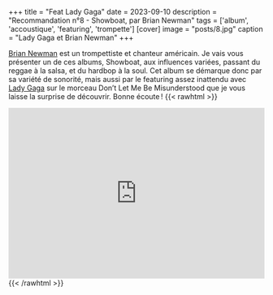 +++
title = "Feat Lady Gaga"
date = 2023-09-10
description = "Recommandation n°8 - Showboat, par Brian Newman"
tags = ['album', 'accoustique', 'featuring', 'trompette']
[cover]
image = "posts/8.jpg"
caption = "Lady Gaga et Brian Newman"
+++

[Brian Newman](https://en.wikipedia.org/wiki/Brian_Newman) est un trompettiste et chanteur américain. Je vais vous
présenter un de ces albums, Showboat, aux influences variées, passant du reggae à la salsa, et du hardbop à la soul. Cet
album se démarque donc par sa variété de sonorité, mais aussi par le featuring assez inattendu
avec [Lady Gaga](https://fr.wikipedia.org/wiki/Lady_Gaga) sur le morceau Don’t Let Me Be Misunderstood que je vous
laisse la surprise de découvrir. Bonne écoute !
{{< rawhtml >}}
<div style="max-width:100%;"><div style="position:relative;padding-bottom:calc(56.25% + 52px);height: 0;"><iframe style="position:absolute;top:0;left:0;" width="100%" height="100%" src="https://odesli.co/embed/?url=https%3A%2F%2Falbum.link%2Fshowboat&theme=light" frameborder="0" allowfullscreen sandbox="allow-same-origin allow-scripts allow-presentation allow-popups allow-popups-to-escape-sandbox" allow="clipboard-read; clipboard-write"></iframe></div></div>
{{< /rawhtml >}}